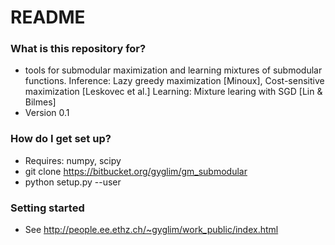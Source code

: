 # README #


### What is this repository for? ###

* tools for submodular maximization and learning mixtures of submodular functions.
Inference: Lazy greedy maximization [Minoux], Cost-sensitive maximization [Leskovec et al.]
Learning: Mixture learing with SGD [Lin & Bilmes]
* Version 0.1

### How do I get set up? ###

* Requires: numpy, scipy
* git clone https://bitbucket.org/gyglim/gm_submodular
* python setup.py --user

### Setting started ###
* See http://people.ee.ethz.ch/~gyglim/work_public/index.html